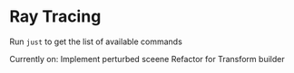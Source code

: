 # Ray Tracing

Run `just` to get the list of available commands

Currently on:
Implement perturbed sceene
Refactor for Transform builder
